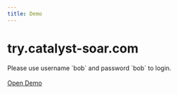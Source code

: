 ```yaml
---
title: Demo
---
```


<div style={{textAlign: 'center'}}>
<h1>try.catalyst-soar.com</h1>
Please use username `bob` and password `bob` to login.
<br /><br />
<a href="https://try.catalyst-soar.com" target="_blank" rel="noopener noreferrer" class="button button--secondary button--lg">
    Open Demo
</a>
</div>
